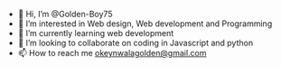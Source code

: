- 👋 Hi, I’m @Golden-Boy75
- 👀 I’m interested in Web design, Web development and Programming
- 🌱 I’m currently learning web development
- 💞️ I’m looking to collaborate on coding in Javascript and python
- 📫 How to reach me okeynwalagolden@gmail.com

<!---
Golden-Boy75/Golden-Boy75 is a ✨ special ✨ repository because its `README.md` (this file) appears on your GitHub profile.
You can click the Preview link to take a look at your changes.
--->
